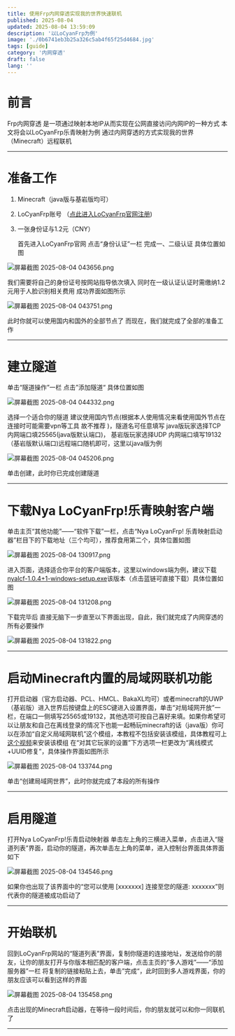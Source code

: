 ```yaml
---
title: 使用Frp内网穿透实现我的世界快速联机
published: 2025-08-04
updated: 2025-08-04 13:59:09
description: '以LoCyanFrp为例'
image: './0b6741eb3b25a326c5ab4f65f25d4684.jpg'
tags: [guide]
category: '内网穿透'
draft: false 
lang: ''
---
```


# 前言

  Frp内网穿透 是一项通过映射本地IP从而实现在公网直接访问内网IP的一种方式 本文将会以LoCyanFrp乐青映射为例 通过内网穿透的方式实现我的世界（Minecraft）远程联机

____

# 准备工作

1. Minecraft（java版与基岩版均可）

2. LoCyanFrp账号 （[点此进入LoCyanFrp官网注册](https://dashboard.locyanfrp.cn/ ))

3. 一张身份证与1.2元（CNY）
   
   首先进入LoCyanFrp官网 点击“身份认证”一栏 完成一、二级认证 具体位置如图

![屏幕截图 2025-08-04 043656.png](assets/images/571ef8c3205c1958ba0006e5b158d7e637465ed3.png)

  我们需要将自己的身份证号按网站指导依次填入 同时在一级认证认证时需缴纳1.2元用于人脸识别相关费用 成功界面如图所示

![屏幕截图 2025-08-04 043751.png](assets/images/5b589b62900bb29db277ed53ccf774f4d9a6d546.png)

此时你就可以使用国内和国外的全部节点了 而现在，我们就完成了全部的准备工作

____

# 建立隧道

  单击“隧道操作”一栏 点击”添加隧道“  具体位置如图

![屏幕截图 2025-08-04 044332.png](assets/images/749ca5319d8f392bcec4c12cba32e2e9235a9898.png)

 选择一个适合你的隧道 建议使用国内节点(根据本人使用情况来看使用国外节点在连接时可能需要vpn等工具 故不推荐 )，隧道名可任意填写 java版玩家选择TCP 内网端口填25565(java版默认端口)， 基岩版玩家选择UDP 内网端口填写19132（基岩版默认端口)远程端口随机即可，这里以java版为例

![屏幕截图 2025-08-04 045206.png](assets/images/f50375680614a0257de518fa9f765cef7e8d79a7.png)

  单击创建，此时你已完成创建隧道

____

# 下载Nya LoCyanFrp!乐青映射客户端

  单击主页“其他功能”——“软件下载”一栏，点击“Nya LoCyanFrp! 乐青映射启动器”栏目下的下载地址（三个均可），推荐食用第二个，具体位置如图

![屏幕截图 2025-08-04 130917.png](assets/images/6dba24881ba79da92d780dc1f7dc35cd47ff0ce7.png)

  进入页面，选择适合你平台的客户端版本，这里以windows端为例，建议下载[nyalcf-1.0.4+1-windows-setup.exe](https://mirrors.locyan.cn/github-release/Muska-Ami/NyaLCF/LatestRelease/nyalcf-1.0.4%2B1-windows-setup.exe )该版本（点击蓝链可直接下载）具体位置如图

![屏幕截图 2025-08-04 131208.png](assets/images/e25a78eb53935034bb51904d2b2fabe34d5d5129.png)

  下载完毕后 直接无脑下一步直至以下界面出现，自此，我们就完成了内网穿透的所有必要操作

![屏幕截图 2025-08-04 131822.png](assets/images/9d0b37c17410b3117a92128f772d73691ea4c941.png)

____

# 启动Minecraft内置的局域网联机功能

  打开启动器（官方启动器、PCL、HMCL、BakaXL均可）或者minecraft的UWP（基岩版）进入世界后按键盘上的ESC键进入设置界面，单击“对局域网开放”一栏，在端口一侧填写25565或19132，其他选项可按自己喜好来填。如果你希望可以让朋友和自己在离线登录的情况下也能一起畅玩minecraft的话（java版）你可以在添加“自定义局域网联机”这个模组，本教程不包括安装该模组，具体教程可上[这个视频](https://www.bilibili.com/video/BV1dj421Z7ki/)来安装该模组 在“对其它玩家的设置”下方选项一栏更改为“离线模式+UUID修复”，具体操作界面如图所示

![屏幕截图 2025-08-04 133744.png](assets/images/de405f3863aef7fafa6adca6d574f0e3794be64e.png)

单击“创建局域网世界”，此时你就完成了本段的所有操作

____

# 启用隧道

  打开Nya LoCyanFrp!乐青启动映射器 单击左上角的三横进入菜单，点击进入“隧道列表”界面，启动你的隧道，再次单击左上角的菜单，进入控制台界面具体界面如下

![屏幕截图 2025-08-04 134546.png](assets/images/1ce92853594355dd7320e6c1eb246523a1122aab.png)

如果你也出现了该界面中的“您可以使用 [xxxxxxx] 连接至您的隧道: xxxxxxx”则代表你的隧道被成功启动了

____

# 开始联机

  回到LoCyanFrp网站的“隧道列表”界面，复制你隧道的连接地址，发送给你的朋友，让你的朋友打开与你版本相匹配的客户端，点击主页的“多人游戏”——“添加服务器”一栏 将复制的链接粘贴上去，单击”完成“，此时回到多人游戏界面，你的朋友应该可以看到这样的界面

![屏幕截图 2025-08-04 135458.png](assets/images/dfb6d4014f071fd03d6521988da88eddcf5ce47e.png)

  点击出现的Minecraft启动器，在等待一段时间后，你的朋友就可以和你一同联机了

____
